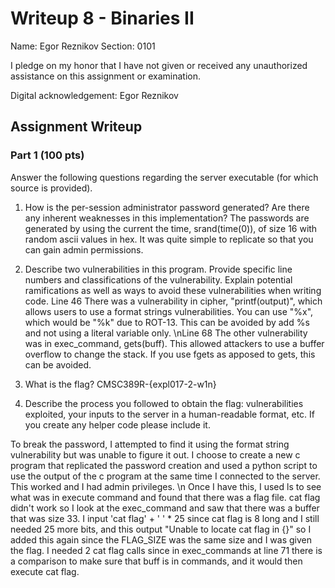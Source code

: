 # Writeup 8 - Binaries II

Name: Egor Reznikov
Section: 0101

I pledge on my honor that I have not given or received any unauthorized assistance on this assignment or examination.

Digital acknowledgement: Egor Reznikov

## Assignment Writeup

### Part 1 (100 pts)
Answer the following questions regarding the server executable (for which source is provided).

1. How is the per-session administrator password generated? Are there any inherent weaknesses in this implementation?
    The passwords are generated by using the current the time, srand(time(0)), of size 16 with random ascii values in hex. It was quite simple to replicate so that you can gain admin permissions.

2. Describe two vulnerabilities in this program. Provide specific line numbers and classifications of the vulnerability. Explain potential ramifications as well as ways to avoid these vulnerabilities when writing code.
    Line 46 There was a vulnerability in cipher, "printf(output)", which allows users to use a format strings vulnerabilities. You can use "%x", which would be "%k" due to ROT-13. This can be avoided by add %s and not using a literal variable only. \nLine 68 The other vulnerability was in exec_command, gets(buff). This allowed attackers to use a buffer overflow to change the stack. If you use fgets as apposed to gets, this can be avoided.

3. What is the flag?
CMSC389R-{expl017-2-w1n}

4. Describe the process you followed to obtain the flag: vulnerabilities exploited, your inputs to the server in a human-readable format, etc. If you create any helper code please include it.

To break the password, I attempted to find it using the format string vulnerability but was unable to figure it out. I choose to create a new c program that replicated the password creation and used a python script to use the output of the c program at the same time I connected to the server. This worked and I had admin privileges. \n
Once I have this, I used ls to see what was in execute command and found that there was a flag file. cat flag didn't work so I look at the exec_command and saw that there was a buffer that was size 33. I input 'cat flag' + ' ' * 25 since cat flag is 8 long and I still needed 25 more bits, and this output "Unable to locate cat flag                         in {}" so I added this again since the FLAG_SIZE was the same size and I was given the flag. I needed 2 cat flag calls since in exec_commands at line 71 there is a comparison to make sure that buff is in commands, and it would then execute cat flag.